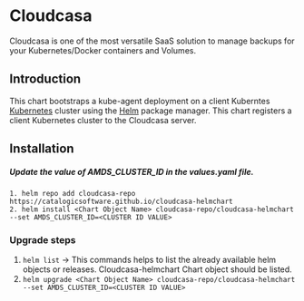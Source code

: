 # Cloudcasa
Cloudcasa is one of the most versatile SaaS solution to manage backups for your Kubernetes/Docker containers and Volumes.

## Introduction

This chart bootstraps a kube-agent deployment on a client Kuberntes [Kubernetes](http://kubernetes.io) cluster using the [Helm](https://helm.sh) package manager. This chart registers a client Kubernetes cluster to the Cloudcasa server.

## Installation
##### Update the value of AMDS_CLUSTER_ID in the values.yaml file.

```
1. helm repo add cloudcasa-repo https://catalogicsoftware.github.io/cloudcasa-helmchart
2. helm install <Chart Object Name> cloudcasa-repo/cloudcasa-helmchart --set AMDS_CLUSTER_ID=<CLUSTER ID VALUE>
```

### Upgrade steps
1. ```helm list``` -> This commands helps to list the already available helm objects or releases. Cloudcasa-helmchart Chart object should be listed.
2. ```helm upgrade <Chart Object Name> cloudcasa-repo/cloudcasa-helmchart --set AMDS_CLUSTER_ID=<CLUSTER ID VALUE>```
